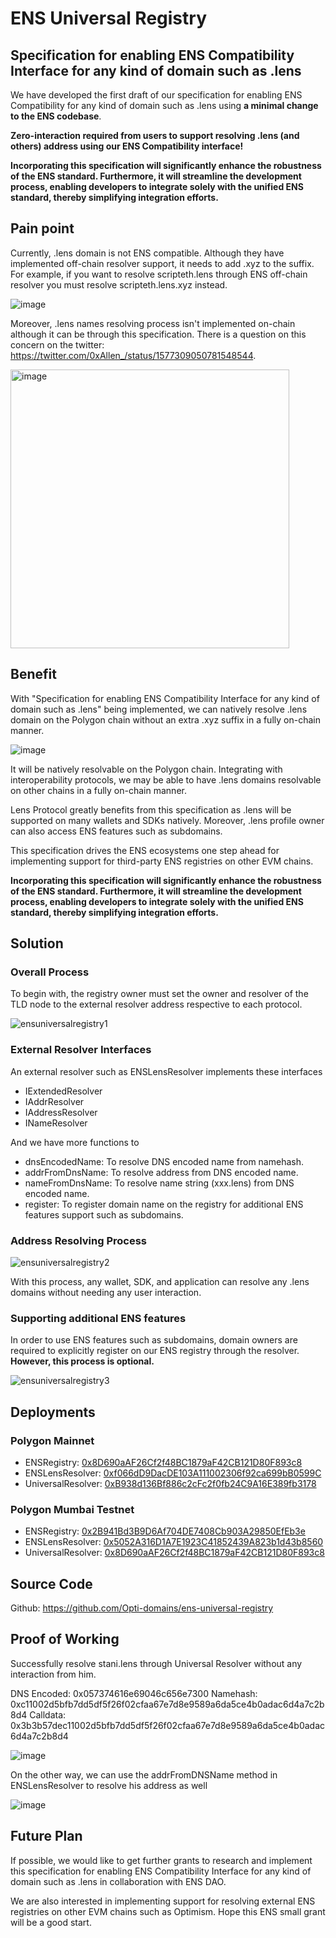 # ENS Universal Registry

## Specification for enabling ENS Compatibility Interface for any kind of domain such as .lens

We have developed the first draft of our specification for enabling ENS Compatibility for any kind of domain such as .lens using **a minimal change to the ENS codebase**.

**Zero-interaction required from users to support resolving .lens (and others) address using our ENS Compatibility interface!**

**Incorporating this specification will significantly enhance the robustness of the ENS standard. Furthermore, it will streamline the development process, enabling developers to integrate solely with the unified ENS standard, thereby simplifying integration efforts.**

## Pain point

Currently, .lens domain is not ENS compatible. Although they have implemented off-chain resolver support, it needs to add .xyz to the suffix. For example, if you want to resolve scripteth.lens through ENS off-chain resolver you must resolve scripteth.lens.xyz instead.

![image](https://user-images.githubusercontent.com/4103490/270031835-a8cc4acd-86ec-4c14-a651-4e7b5b146163.png)

Moreover, .lens names resolving process isn't implemented on-chain although it can be through this specification. There is a question on this concern on the twitter: https://twitter.com/0xAllen_/status/1577309050781548544.

<img width="446" alt="image" src="https://user-images.githubusercontent.com/4103490/270032066-c9ed9494-edfa-4a90-8e60-87ee127253ea.png">

## Benefit

With "Specification for enabling ENS Compatibility Interface for any kind of domain such as .lens" being implemented, we can natively resolve .lens domain on the Polygon chain without an extra .xyz suffix in a fully on-chain manner.

![image](https://user-images.githubusercontent.com/4103490/270032561-e75e3916-4f73-4c71-9c3d-a62c9fc5efd1.png)

It will be natively resolvable on the Polygon chain. Integrating with interoperability protocols, we may be able to have .lens domains resolvable on other chains in a fully on-chain manner.

Lens Protocol greatly benefits from this specification as .lens will be supported on many wallets and SDKs natively. Moreover, .lens profile owner can also access ENS features such as subdomains.

This specification drives the ENS ecosystems one step ahead for implementing support for third-party ENS registries on other EVM chains.

**Incorporating this specification will significantly enhance the robustness of the ENS standard. Furthermore, it will streamline the development process, enabling developers to integrate solely with the unified ENS standard, thereby simplifying integration efforts.**

## Solution

### Overall Process

To begin with, the registry owner must set the owner and resolver of the TLD node to the external resolver address respective to each protocol.

![ensuniversalregistry1](https://user-images.githubusercontent.com/4103490/270030232-71344997-b2e7-4de3-9d28-f7897aa58aef.png)

### External Resolver Interfaces

An external resolver such as ENSLensResolver implements these interfaces
* IExtendedResolver
* IAddrResolver
* IAddressResolver
* INameResolver

And we have more functions to
* dnsEncodedName: To resolve DNS encoded name from namehash.
* addrFromDnsName: To resolve address from DNS encoded name.
* nameFromDnsName: To resolve name string (xxx.lens) from DNS encoded name.
* register: To register domain name on the registry for additional ENS features support such as subdomains.

### Address Resolving Process

![ensuniversalregistry2](https://user-images.githubusercontent.com/4103490/270030328-dd1cd743-2dd8-4553-92b2-d90e25becb99.png)

With this process, any wallet, SDK, and application can resolve any .lens domains without needing any user interaction.

### Supporting additional ENS features

In order to use ENS features such as subdomains, domain owners are required to explicitly register on our ENS registry through the resolver. **However, this process is optional.**

![ensuniversalregistry3](https://user-images.githubusercontent.com/4103490/270030781-d9e52930-ff2e-4bfb-b721-985156408369.png)

## Deployments

### Polygon Mainnet
* ENSRegistry: [0x8D690aAF26Cf2f48BC1879aF42CB121D80F893c8](https://polygonscan.com/address/0x8D690aAF26Cf2f48BC1879aF42CB121D80F893c8)
* ENSLensResolver: [0xf066dD9DacDE103A111002306f92ca699bB0599C](https://polygonscan.com/address/0xf066dD9DacDE103A111002306f92ca699bB0599C)
* UniversalResolver: [0xB938d136Bf886c2cFc2f0fb24C9A16E389fb3178](https://polygonscan.com/address/0xB938d136Bf886c2cFc2f0fb24C9A16E389fb3178)

### Polygon Mumbai Testnet
* ENSRegistry: [0x2B941Bd3B9D6Af704DE7408Cb903A29850EfEb3e](https://mumbai.polygonscan.com/address/0x2B941Bd3B9D6Af704DE7408Cb903A29850EfEb3e)
* ENSLensResolver: [0x5052A316D1A7E1923C41852439A823b1d43b8560](https://mumbai.polygonscan.com/address/0x5052A316D1A7E1923C41852439A823b1d43b8560)
* UniversalResolver: [0x8D690aAF26Cf2f48BC1879aF42CB121D80F893c8](https://mumbai.polygonscan.com/address/0x8D690aAF26Cf2f48BC1879aF42CB121D80F893c8)

## Source Code
Github: https://github.com/Opti-domains/ens-universal-registry

## Proof of Working
Successfully resolve stani.lens through Universal Resolver without any interaction from him.

DNS Encoded: 0x057374616e69046c656e7300
Namehash: 0xc11002d5bfb7dd5df5f26f02cfaa67e7d8e9589a6da5ce4b0adac6d4a7c2b8d4
Calldata: 0x3b3b57dec11002d5bfb7dd5df5f26f02cfaa67e7d8e9589a6da5ce4b0adac6d4a7c2b8d4

![image](https://user-images.githubusercontent.com/4103490/270042264-c370012b-66b7-4e79-bd6c-556a717c679b.png)

On the other way, we can use the addrFromDNSName method in ENSLensResolver to resolve his address as well

![image](https://user-images.githubusercontent.com/4103490/270042460-d124117d-2fd6-428e-940f-be760c255384.png)

## Future Plan

If possible, we would like to get further grants to research and implement this specification for enabling ENS Compatibility Interface for any kind of domain such as .lens in collaboration with ENS DAO.

We are also interested in implementing support for resolving external ENS registries on other EVM chains such as Optimism. Hope this ENS small grant will be a good start.